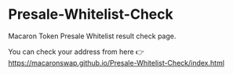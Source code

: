 # Presale-Whitelist-Check
 
Macaron Token Presale Whitelist result check page.

You can check your address from here 👉
https://macaronswap.github.io/Presale-Whitelist-Check/index.html
